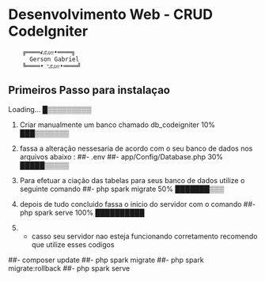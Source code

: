 # Desenvolvimento Web  - CRUD CodeIgniter

        ╔════•ೋೋ•════╗ 
          Gerson Gabriel
        ╚════•ೋೋ•════╝

## Primeiros Passo para instalaçao
Loading…
█▒▒▒▒▒▒▒▒▒

1. Criar manualmente um banco chamado db_codeigniter
10%
███▒▒▒▒▒▒▒

2. fassa a alteração nessesaria de acordo com o seu banco de dados nos arquivos abaixo :
##- .env
##- app/Config/Database.php
30%
█████▒▒▒▒▒

3. Para efetuar a ciação das tabelas para seus banco de dados utilize o seguinte comando
##- php spark migrate
50%
███████▒▒▒

4. depois de tudo concluido fassa o inicio do servidor com o comando 
##- php spark serve
100%
██████████

0. - casso seu servidor nao esteja funcionando corretamento recomendo que utilize esses codigos 

##- composer update
##- php spark migrate
##- php spark migrate:rollback
##- php spark serve